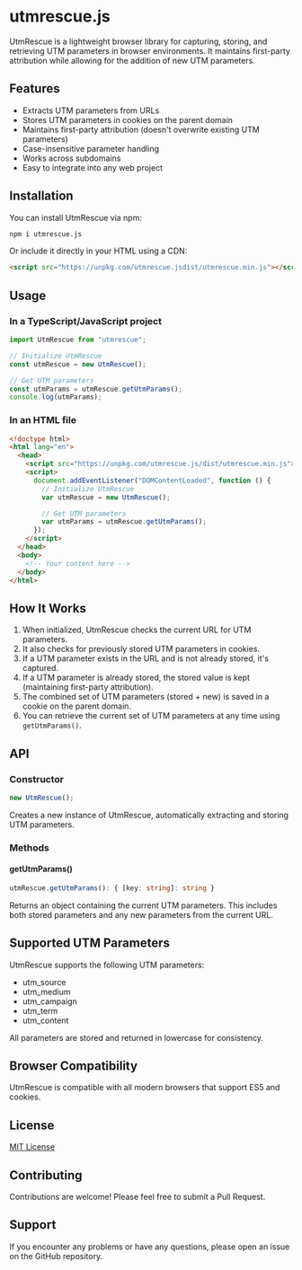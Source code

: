 # utmrescue.js

UtmRescue is a lightweight browser library for capturing, storing, and retrieving UTM parameters in browser environments. It maintains first-party attribution while allowing for the addition of new UTM parameters.

## Features

- Extracts UTM parameters from URLs
- Stores UTM parameters in cookies on the parent domain
- Maintains first-party attribution (doesn't overwrite existing UTM parameters)
- Case-insensitive parameter handling
- Works across subdomains
- Easy to integrate into any web project

## Installation

You can install UtmRescue via npm:

```bash
npm i utmrescue.js
```

Or include it directly in your HTML using a CDN:

```html
<script src="https://unpkg.com/utmrescue.jsdist/utmrescue.min.js"></script>
```

## Usage

### In a TypeScript/JavaScript project

```typescript
import UtmRescue from "utmrescue";

// Initialize UtmRescue
const utmRescue = new UtmRescue();

// Get UTM parameters
const utmParams = utmRescue.getUtmParams();
console.log(utmParams);
```

### In an HTML file

```html
<!doctype html>
<html lang="en">
  <head>
    <script src="https://unpkg.com/utmrescue.js/dist/utmrescue.min.js"></script>
    <script>
      document.addEventListener("DOMContentLoaded", function () {
        // Initialize UtmRescue
        var utmRescue = new UtmRescue();

        // Get UTM parameters
        var utmParams = utmRescue.getUtmParams();
      });
    </script>
  </head>
  <body>
    <!-- Your content here -->
  </body>
</html>
```

## How It Works

1. When initialized, UtmRescue checks the current URL for UTM parameters.
2. It also checks for previously stored UTM parameters in cookies.
3. If a UTM parameter exists in the URL and is not already stored, it's captured.
4. If a UTM parameter is already stored, the stored value is kept (maintaining first-party attribution).
5. The combined set of UTM parameters (stored + new) is saved in a cookie on the parent domain.
6. You can retrieve the current set of UTM parameters at any time using `getUtmParams()`.

## API

### Constructor

```typescript
new UtmRescue();
```

Creates a new instance of UtmRescue, automatically extracting and storing UTM parameters.

### Methods

#### getUtmParams()

```typescript
utmRescue.getUtmParams(): { [key: string]: string }
```

Returns an object containing the current UTM parameters. This includes both stored parameters and any new parameters from the current URL.

## Supported UTM Parameters

UtmRescue supports the following UTM parameters:

- utm_source
- utm_medium
- utm_campaign
- utm_term
- utm_content

All parameters are stored and returned in lowercase for consistency.

## Browser Compatibility

UtmRescue is compatible with all modern browsers that support ES5 and cookies.

## License

[MIT License](LICENSE)

## Contributing

Contributions are welcome! Please feel free to submit a Pull Request.

## Support

If you encounter any problems or have any questions, please open an issue on the GitHub repository.
